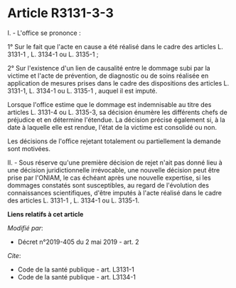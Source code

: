 # Article R3131-3-3

I. - L'office se prononce :

1° Sur le fait que l'acte en cause a été réalisé dans le cadre des articles L. 3131-1  , L. 3134-1 ou L. 3135-1 ;

2° Sur l'existence d'un lien de causalité entre le dommage subi par la victime et l'acte de prévention, de diagnostic ou de
soins réalisée en application de mesures prises dans le cadre des dispositions des articles L. 3131-1, L. 3134-1 ou L.
3135-1 , auquel il est imputé.

Lorsque l'office estime que le dommage est indemnisable au titre des articles L. 3131-4 ou L. 3135-3, sa décision énumère les
différents chefs de préjudice et en détermine l'étendue. La décision précise également si, à la date à laquelle elle est
rendue, l'état de la victime est consolidé ou non.

Les décisions de l'office rejetant totalement ou partiellement la demande sont motivées.

II. - Sous réserve qu'une première décision de rejet n'ait pas donné lieu à une décision juridictionnelle irrévocable, une
nouvelle décision peut être prise par l'ONIAM, le cas échéant après une nouvelle expertise, si les dommages constatés sont
susceptibles, au regard de l'évolution des connaissances scientifiques, d'être imputés à l'acte réalisé dans le cadre des
articles L. 3131-1 , L. 3134-1 ou L. 3135-1.

**Liens relatifs à cet article**

_Modifié par_:

  - Décret n°2019-405 du 2 mai 2019 - art. 2

_Cite_:

  - Code de la santé publique - art. L3131-1
  - Code de la santé publique - art. L3134-1
